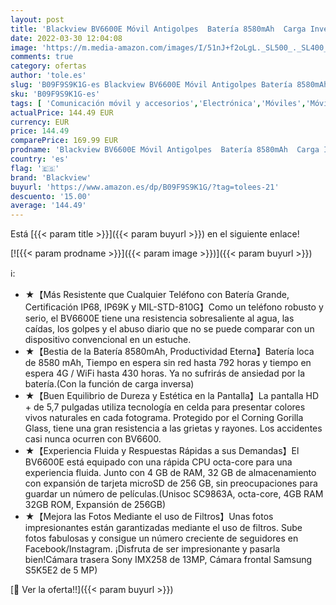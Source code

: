 ```yaml
---
layout: post
title: 'Blackview BV6600E Móvil Antigolpes  Batería 8580mAh  Carga Inversa   5.7   HD+ IP68 IP69K Impermeable Teléfono Resistente Android 11  Octa Core 4GB + 32GB  Cámara de 13MP GPS GPS Dual SIM Verde'
date: 2022-03-30 12:04:08
image: 'https://m.media-amazon.com/images/I/51nJ+f2oLgL._SL500_._SL400_.jpg'
comments: true
category: ofertas
author: 'tole.es'
slug: 'B09F9S9K1G-es Blackview BV6600E Móvil Antigolpes Batería 8580mAh Carga...'
sku: 'B09F9S9K1G-es'
tags: [ 'Comunicación móvil y accesorios','Electrónica','Móviles','Móviles y smartphones libres','android','blackview', ]
actualPrice: 144.49 EUR
currency: EUR
price: 144.49
comparePrice: 169.99 EUR
prodname: 'Blackview BV6600E Móvil Antigolpes  Batería 8580mAh  Carga Inversa   5.7   HD+ IP68 IP69K Impermeable Teléfono Resistente Android 11  Octa Core 4GB + 32GB  Cámara de 13MP GPS GPS Dual SIM Verde'
country: 'es'
flag: '🇪🇸'
brand: 'Blackview'
buyurl: 'https://www.amazon.es/dp/B09F9S9K1G/?tag=tolees-21'
descuento: '15.00'
average: '144.49'
---
```


Está [{{< param title >}}]({{< param buyurl >}}) en el siguiente enlace!

[![{{< param prodname >}}]({{< param image >}})]({{< param buyurl >}})

ℹ️:

- ★【Más Resistente que Cualquier Teléfono con Batería Grande, Certificación IP68, IP69K y MIL-STD-810G】Como un teléfono robusto y serio, el BV6600E tiene una resistencia sobresaliente al agua, las caídas, los golpes y el abuso diario que no se puede comparar con un dispositivo convencional en un estuche.
- ★【Bestia de la Batería 8580mAh, Productividad Eterna】Batería loca de 8580 mAh, Tiempo en espera sin red hasta 792 horas y tiempo en espera 4G / WiFi hasta 430 horas. Ya no sufrirás de ansiedad por la batería.(Con la función de carga inversa)
- ★【Buen Equilibrio de Dureza y Estética en la Pantalla】La pantalla HD + de 5,7 pulgadas utiliza tecnología en celda para presentar colores vivos naturales en cada fotograma. Protegido por el Corning Gorilla Glass, tiene una gran resistencia a las grietas y rayones. Los accidentes casi nunca ocurren con BV6600.
- ★【Experiencia Fluida y Respuestas Rápidas a sus Demandas】El BV6600E está equipado con una rápida CPU octa-core para una experiencia fluida. Junto con 4 GB de RAM, 32 GB de almacenamiento con expansión de tarjeta microSD de 256 GB, sin preocupaciones para guardar un número de películas.(Unisoc SC9863A, octa-core, 4GB RAM 32GB ROM, Expansión de 256GB)
- ★【Mejora las Fotos Mediante el uso de Filtros】Unas fotos impresionantes están garantizadas mediante el uso de filtros. Sube fotos fabulosas y consigue un número creciente de seguidores en Facebook/Instagram. ¡Disfruta de ser impresionante y pasarla bien!Cámara trasera Sony IMX258 de 13MP, Cámara frontal Samsung S5K5E2 de 5 MP)

[🛒 Ver la oferta!!]({{< param buyurl >}})
